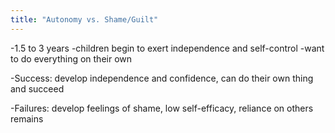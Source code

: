 ```yaml
---
title: "Autonomy vs. Shame/Guilt"
---
```

-1.5 to 3 years
-children begin to exert independence and self-control
-want to do everything on their own

-Success: develop independence and confidence, can do their own thing and succeed

-Failures: develop feelings of shame, low self-efficacy, reliance on others remains

